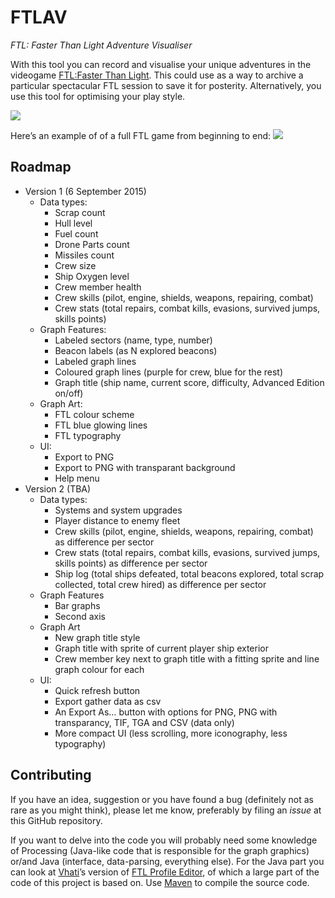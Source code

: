 # FTLAV
*FTL: Faster Than Light Adventure Visualiser*

With this tool you can record and visualise your unique adventures in the videogame [FTL:Faster Than Light](http://www.ftlgame.com/). This could use as a way to archive a particular spectacular FTL session to save it for posterity. Alternatively, you use this tool for optimising your play style.

<a href="https://raw.github.com/Niels-NTG/FTLAV/master/img/screenshot1.png"><img src="https://raw.github.com/Niels-NTG/FTLAV/master/img/screenshot1.png" /></a>

Here’s an example of of a full FTL game from beginning to end:
<a href="https://raw.github.com/Niels-NTG/FTLAV/master/img/fullgame1.png"><img src="https://raw.github.com/Niels-NTG/FTLAV/master/img/fullgame1.png" /></a>

## Roadmap
- Version 1 (6 September 2015)
	- Data types:
		- Scrap count
		- Hull level
		- Fuel count
		- Drone Parts count
		- Missiles count
		- Crew size
		- Ship Oxygen level
		- Crew member health
		- Crew skills (pilot, engine, shields, weapons, repairing, combat)
		- Crew stats (total repairs, combat kills, evasions, survived jumps, skills points)
	- Graph Features:
		- Labeled sectors (name, type, number)
		- Beacon labels (as N explored beacons)
		- Labeled graph lines
		- Coloured graph lines (purple for crew, blue for the rest)
		- Graph title (ship name, current score, difficulty, Advanced Edition on/off)
	- Graph Art:
		- FTL colour scheme
		- FTL blue glowing lines
		- FTL typography
	- UI:
		- Export to PNG
		- Export to PNG with transparant background
		- Help menu
- Version 2 (TBA)
	- Data types:
		- Systems and system upgrades
		- Player distance to enemy fleet
		- Crew skills (pilot, engine, shields, weapons, repairing, combat) as difference per sector
		- Crew stats (total repairs, combat kills, evasions, survived jumps, skills points) as difference per sector
		- Ship log (total ships defeated, total beacons explored, total scrap collected, total crew hired) as difference per sector
	- Graph Features
		- Bar graphs
		- Second axis
	- Graph Art
		- New graph title style
		- Graph title with sprite of current player ship exterior
		- Crew member key next to graph title with a fitting sprite and line graph colour for each
	- UI:
		- Quick refresh button
		- Export gather data as csv
		- An Export As… button with options for PNG, PNG with transparancy, TIF, TGA and CSV (data only)
		- More compact UI (less scrolling, more iconography, less typography)


## Contributing
If you have an idea, suggestion or you have found a bug (definitely not as rare as you might think), please let me know, preferably by filing an *issue* at this GitHub repository.

If you want to delve into the code you will probably need some knowledge of Processing (Java-like code that is responsible for the graph graphics) or/and Java (interface, data-parsing, everything else). For the Java part you can look at [Vhati](https://github.com/Vhati)’s version of [FTL Profile Editor](https://github.com/Vhati/ftl-profile-editor), of which a large part of the code of this project is based on. Use [Maven](https://maven.apache.org/guides/getting-started/maven-in-five-minutes.html) to compile the source code.